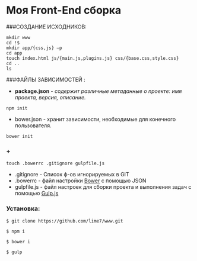 # Моя Front-End сборка


###СОЗДАНИЕ ИСХОДНИКОВ:
```
mkdir www
cd !$
mkdir app/{css,js} –p
cd app
touch index.html js/{main.js,plugins.js} css/{base.css,style.css} 
cd ..
ls
```
###ФАЙЛЫ ЗАВИСИМОСТЕЙ :

- **package.json** - *содержит различные метаданные о проекте: имя проекта, версия, описание.*
```
npm init
```

- bower.json - хранит зависимости, необходимые для конечного пользователя.
```
bower init
```

### +
```
touch .bowerrc .gitignore gulpfile.js
```

- .gitignore - Список ф-ов игнорируемых в GIT
- .bowerrc - файл настройки [Bower](http://bower.io) с помощью JSON
- gulpfile.js - файл настроек для сборки проекта и выполнения задач с помощью [Gulp.js](http://gulpjs.com)





### Установка:
```
$ git clone https://github.com/lime7/www.git
```

```
$ npm i
```

```
$ bower i
```

```
$ gulp
```
